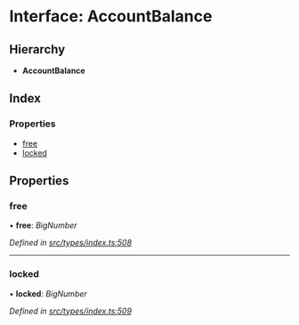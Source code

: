 # Interface: AccountBalance

## Hierarchy

* **AccountBalance**

## Index

### Properties

* [free](accountbalance.md#free)
* [locked](accountbalance.md#locked)

## Properties

###  free

• **free**: *BigNumber*

*Defined in [src/types/index.ts:508](https://github.com/PolymathNetwork/polymesh-sdk/blob/05b527a2/src/types/index.ts#L508)*

___

###  locked

• **locked**: *BigNumber*

*Defined in [src/types/index.ts:509](https://github.com/PolymathNetwork/polymesh-sdk/blob/05b527a2/src/types/index.ts#L509)*
